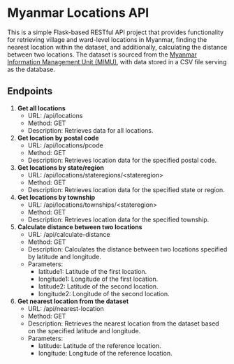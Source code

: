 <h1>Myanmar Locations API</h1>
<div>This is a simple Flask-based RESTful API project that provides functionality for retrieving village and ward-level locations in Myanmar, 
finding the nearest location within the dataset, and additionally, calculating the distance between two locations. 
The dataset is sourced from the <a href='https://themimu.info/place-codes'>Myanmar Information Management Unit (MIMU)</a>, with data stored in a CSV file serving as the database.</div>
<h2>Endpoints</h2>
<ol>       
    <li>
	<strong>Get all locations</strong>
	<ul>
            <li>URL: /api/locations</li>
            <li>Method: GET</li>
            <li>Description: Retrieves data for all locations.</li>
        </ul>
    </li>
    <li>       
        <strong>Get location by postal code</strong>
	<ul>
            <li>URL: /api/locations/pcode</li>
            <li>Method: GET</li>
            <li>Description: Retrieves location data for the specified postal code.</li>
        </ul>
    </li>
    <li>
        <strong>Get locations by state/region</strong>
	<ul>
            <li>URL: /api/locations/stateregions/&lt;stateregion&gt;</li>
            <li>Method: GET</li>
            <li>Description: Retrieves location data for the specified state or region.</li>
        </ul>
    </li>
    <li>
        <strong>Get locations by township</strong>
	<ul>
            <li>URL: /api/locations/townships/&lt;stateregion&gt;</li>
            <li>Method: GET</li>
            <li>Description: Retrieves location data for the specified township.</li>
        </ul>
    </li>    
     <li>        
        <strong>Calculate distance between two locations</strong>
	<ul>
            <li>URL: /api/calculate-distance</li>
            <li>Method: GET</li>
            <li>Description: Calculates the distance between two locations specified by latitude and longitude.</li>
            <li>Parameters:
                <ul>
                    <li>latitude1: Latitude of the first location.</li>
                    <li>longitude1: Longitude of the first location.</li>
                    <li>latitude2: Latitude of the second location.</li>
                    <li>longitude2: Longitude of the second location.</li>
                </ul>
            </li>
        </ul>
    </li>
    <li>
        <strong>Get nearest location from the dataset</strong>
	<ul>            
            <li>URL: /api/nearest-location</li>
            <li>Method: GET</li>
            <li>Description: Retrieves the nearest location from the dataset based on the specified latitude and longitude.</li>
            <li>Parameters:
                <ul>
		    <li>latitude: Latitude of the reference location.</li>
                    <li>longitude: Longitude of the reference location.</li>                    
                </ul>
            </li>
        </ul>
    </li>
</ol>
